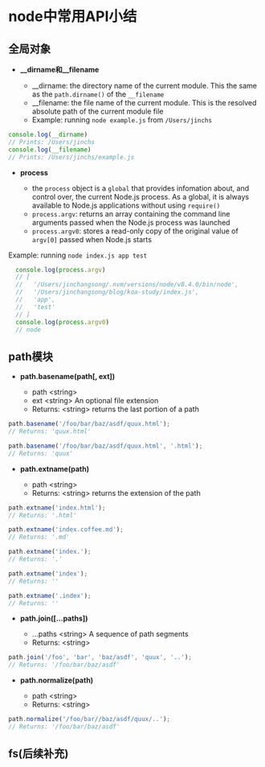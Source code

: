 # node中常用API小结

## 全局对象

* **__dirname和__filename**

  - __dirname: the directory name of the current module. This the same as the `path.dirname()` of the `__filename`
  - __filename: the file name of the current module. This is the resolved absolute path of the current module file
  - Example: running `node example.js` from `/Users/jinchs`

```js
console.log(__dirname)
// Prints: /Users/jinchs
console.log(__filename)
// Prints: /Users/jinchs/example.js
```

* **process**

  - the `process` object is a `global` that provides infomation about, and control over, the current Node.js process. As a global, it is always available to Node.js applications without using `require()`
  - `process.argv`: returns an array containing the command line arguments passed when the Node.js process was launched
  - `process.argv0`: stores a read-only copy of the original value of `argv[0]` passed when Node.js starts

Example: running `node index.js app test`
```js
  console.log(process.argv)
  // [ 
  //   '/Users/jinchangsong/.nvm/versions/node/v8.4.0/bin/node',
  //   '/Users/jinchangsong/blog/koa-study/index.js',
  //   'app',
  //   'test' 
  // ]
  console.log(process.argv0)
  // node
```

## path模块

* **path.basename(path[, ext])**

  - path \<string>
  - ext \<string> An optional file extension
  - Returns: \<string> returns the last portion of a path

```js
path.basename('/foo/bar/baz/asdf/quux.html');
// Returns: 'quux.html'

path.basename('/foo/bar/baz/asdf/quux.html', '.html');
// Returns: 'quux'
```

* **path.extname(path)**

  - path \<string>
  - Returns: \<string> returns the extension of the path

```js
path.extname('index.html');
// Returns: '.html'

path.extname('index.coffee.md');
// Returns: '.md'

path.extname('index.');
// Returns: '.'

path.extname('index');
// Returns: ''

path.extname('.index');
// Returns: ''
```

* **path.join([...paths])**

  - ...paths \<string> A sequence of path segments
  - Returns: \<string>

```js
path.join('/foo', 'bar', 'baz/asdf', 'quux', '..');
// Returns: '/foo/bar/baz/asdf'
```

* **path.normalize(path)**

  - path \<string>
  - Returns: \<string>

```js
path.normalize('/foo/bar//baz/asdf/quux/..');
// Returns: '/foo/bar/baz/asdf'
```

## fs(后续补充)